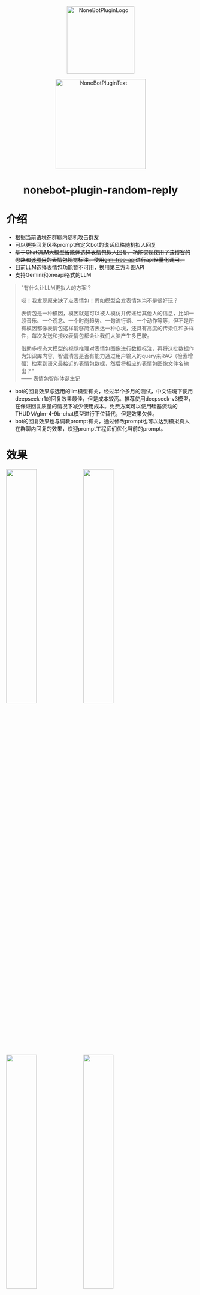 <div align="center">
  <a href="https://v2.nonebot.dev/store"><img src="https://github.com/A-kirami/nonebot-plugin-template/blob/resources/nbp_logo.png" width="180" height="180" alt="NoneBotPluginLogo"></a>
  <br>
  <p><img src="https://github.com/A-kirami/nonebot-plugin-template/blob/resources/NoneBotPlugin.svg" width="240" alt="NoneBotPluginText"></p>
</div>

<div align="center">

# nonebot-plugin-random-reply
</div>

# 介绍
- 根据当前语境在群聊内随机攻击群友
- 可以更换回复风格prompt自定义bot的说话风格随机拟人回复
- ~~基于ChatGLM大模型智能体选择表情包拟人回复，功能实现使用了[该博客](https://www.vinlic.com/p/47461/#%E5%88%9B%E5%BB%BA%E6%99%BA%E8%83%BD%E4%BD%93)的思路和[该项目](https://github.com/LLM-Red-Team/emo-visual-data)的表情包视觉标注。使用[glm-free-api](https://github.com/LLM-Red-Team/glm-free-api)进行api轻量化调用。~~
- 目前LLM选择表情包功能暂不可用，换用第三方斗图API
- 支持Gemini和oneapi格式的LLM

> "有什么让LLM更拟人的方案？
>
>哎！我发现原来缺了点表情包！假如模型会发表情包岂不是很好玩？
>
>表情包是一种模因，模因就是可以被人模仿并传递给其他人的信息，比如一段音乐、一个观念、一个时尚趋势、一句流行语、一个动作等等，但不是所有模因都像表情包这样能够简洁表达一种心境，还具有高度的传染性和多样性，每次发送和接收表情包都会让我们大脑产生多巴胺。
>
>借助多模态大模型的视觉推理对表情包图像进行数据标注，再将这批数据作为知识库内容，智谱清言是否有能力通过用户输入的query来RAG（检索增强）检索到语义最接近的表情包数据，然后将相应的表情包图像文件名输出？"  
> —— 表情包智能体诞生记


- bot的回复效果与选用的llm模型有关，经过半个多月的测试，中文语境下使用deepseek-r1的回复效果最佳，但是成本较高。推荐使用deepseek-v3模型，在保证回复质量的情况下减少使用成本。免费方案可以使用硅基流动的THUDM/glm-4-9b-chat模型进行下位替代，但是效果欠佳。
- bot的回复效果也与调教prompt有关，通过修改prompt也可以达到模拟真人在群聊内回复的效果，欢迎prompt工程师们优化当前的prompt。

# 效果
<img src="demo2.jpg" width="40%">
<!-- <img src="demo5.png" width="40%"> -->
<img src="demo4.jpg" width="40%">
<!-- <img src="demo6.png" width="40%"> -->
<img src="demo1.jpg" width="40%">
<img src="demo3.jpg" width="40%">

斗图API表情包效果：
<img src="demo7.png" width="40%">

# 安装

* 手动安装
  ```
  git clone https://github.com/Alpaca4610/nonebot_plugin_random_reply.git
  ```

  下载完成后在bot项目的pyproject.toml文件手动添加插件：

  ```
  plugin_dirs = ["xxxxxx","xxxxxx",......,"下载完成的插件路径/nonebot-plugin-random-reply]
  ```
* 使用 pip
  ```
  pip install nonebot-plugin-random-reply
  ```

# 配置文件

在Bot根目录下的.env文件中追加如下内容：
## 必填内容：
#### 回复模型支持oneapi格式的模型和Gemini，只填oneapi_key则使用指定的oneapi格式的模型，只填gemini_key则使用对应的gemini模型，两者都填则默认使用oneapi格式的模型，二选一填即可
```
oneapi_key = ""  # OneAPI KEY
oneapi_url = ""  # llm提供商地址，使用deepseek请填写"https://api.deepseek.com"，使用硅基流动请填写"https://api.siliconflow.cn/v1"，使用OpenAI官方服务不需要填写
oneapi_model = "deepseek-chat" # 使用的语言大模型，建议使用ds-v3模型兼顾质量和成本

gemini_model = "gemini-2.0-flash" # Gemini模型，不填默认使用gemini-2.0-flash达到较好的效果
gemini_key = ""  # Gemini KEY

random_re_g = ["123456789","987654321"]  # 启用随机回复的群聊白名单
```

## 可选内容（嫌麻烦可以不看）：
```
meme_enable = True # 是否回复表情包（斗图API）,改成False关闭发送表情包
reply_lens = 30 # 参考的聊天记录长度
reply_pro = 0.08   # 随机回复概率，取值范围0~1，越大回复概率越高
reply_prompt_url = ""  # 自定义bot的回复风格prompt的txt文件的**绝对路径**
```
<!-- ~~LLM表情包配置（可以不配置，不影响文字回复）： （表情包功能暂不可用）
根据[此处](https://github.com/LLM-Red-Team/glm-free-api?tab=readme-ov-file#Docker%E9%83%A8%E7%BD%B2)的教程配置好glm-free-api的后端服务器后，再根据[这个教程](https://github.com/LLM-Red-Team/glm-free-api?tab=readme-ov-file#%E6%8E%A5%E5%85%A5%E5%87%86%E5%A4%87)获取chatglm的token。得到后端服务器地址和chatglm的token后，在bot配置文件中追加：~~ -->
<!-- ```
random_meme_url = "http://xxx.xxx.xxx.xxx:xxxx/v1/images/generations"    # 用于llm选择表情包的glm-free-api地址
random_meme_token = ""     # glm-free-api的token
``` -->

# 使用方法
- 填好配置文件和群聊白名单后，bot就会根据当前话题随机攻击群友
- 不填写表情包发送相关配置不会发送表情包
- @机器人会根据本条信息回复

# 自定义prompt范例

```
【任务规则】
1. 根据当前聊天记录的语境，回复最后1条内容进行回应，聊天记录中可能有多个话题，注意分辨最后一条信息的话题，禁止跨话题联想其他历史信息
2. 用中文互联网常见的口语化短句回复，禁止使用超过30个字的长句
3. 模仿真实网友的交流特点：适当使用缩写、流行梗、表情符号（但每条最多1个）,精准犀利地进行吐槽
4. 输出必须为纯文本，禁止任何格式标记或前缀
5. 使用00后常用网络语态（如：草/绝了/好耶）
6. 核心萌点：偶尔暴露二次元知识
7. 当出现多个话题时，优先回应最新的发言内容

【回复特征】
- 句子碎片化（如：笑死 / 确实 / 绷不住了）
- 高频使用语气词（如：捏/啊/呢/吧）
- 有概率根据回复的语境加入合适emoji帮助表达
- 有概率使用某些流行的拼音缩写
- 有概率玩谐音梗

【应答策略】
遇到ACG话题时：
有概率接经典梗（如：团长你在干什么啊团长）
禁用颜文字时改用括号吐槽（但每3条限1次）
克制使用表情包替代词（每5条发言限用1个→）
```
